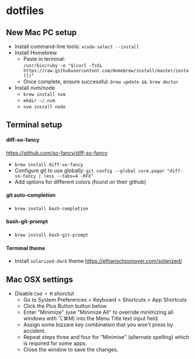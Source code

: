 # dotfiles

## New Mac PC setup

* Install command-line tools: `xcode-select --install`
* Install Homebrew 
  * Paste in terminal:  
  `/usr/bin/ruby -e "$(curl -fsSL https://raw.githubusercontent.com/Homebrew/install/master/install)"`
  * Once complete, ensure successful: `brew update && brew doctor`
* Install nvm/node  
  * `brew install nvm`
  * `mkdir ~/.nvm`
  * `nvm install node`

## Terminal setup

#### diff-so-fancy
https://github.com/so-fancy/diff-so-fancy  
* `brew install diff-so-fancy`
* Configure git to use globally: `git config --global core.pager "diff-so-fancy | less --tabs=4 -RFX"`
* Add options for different colors (found on their github)

#### git auto-completion
* `brew install bash-completion`

#### bash-git-prompt
* `brew install bash-git-prompt`

#### Terminal theme
* Install `solarized-dark` theme https://ethanschoonover.com/solarized/

## Mac OSX settings
* Disable `Cmd + M` shorctut
  * Go to System Preferences > Keyboard > Shortcuts > App Shortcuts
  * Click the Plus Button button below
  * Enter "Minimize" (use "Minimize All" to override minimizing all windows with ⌥⌘M) into the Menu Title text input field.
  * Assign some bizzare key combination that you won't press by accident.
  * Repeat steps three and four for "Minimise" (alternate spelling) which is required for some apps.
  * Close the window to save the changes.
